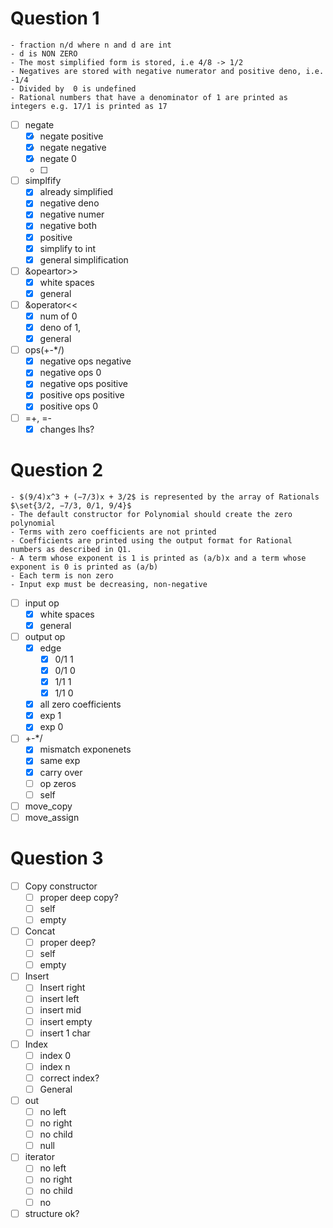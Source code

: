 # Question 1
```ad-note
- fraction n/d where n and d are int
- d is NON ZERO
- The most simplified form is stored, i.e 4/8 -> 1/2
- Negatives are stored with negative numerator and positive deno, i.e. -1/4
- Divided by  0 is undefined
- Rational numbers that have a denominator of 1 are printed as integers e.g. 17/1 is printed as 17
```
- [ ] negate
	- [x] negate positive
	- [x] negate negative
	- [x] negate 0
	- [ ] 
- [ ] simplfify
	- [x] already simplified
	- [x] negative deno
	- [x] negative numer
	- [x] negative both
	- [x] positive
	- [x] simplify to int
	- [x] general simplification

- [ ] &opeartor>>
	- [x] white spaces
	- [x] general 
- [ ] &operator<<
	- [x] num of 0
	- [x] deno of 1,
	- [x] general
- [ ] ops(+-*/)
	- [x] negative ops negative
	- [x] negative ops 0
	- [x] negative ops positive
	- [x] positive ops positive
	- [x] positive ops 0
- [ ] =+, =-
	- [x] changes lhs?

# Question 2
```ad-note
- $(9/4)x^3 + (−7/3)x + 3/2$ is represented by the array of Rationals $\set{3/2, −7/3, 0/1, 9/4}$
- The default constructor for Polynomial should create the zero polynomial
- Terms with zero coefficients are not printed
- Coefficients are printed using the output format for Rational numbers as described in Q1.
- A term whose exponent is 1 is printed as (a/b)x and a term whose exponent is 0 is printed as (a/b)
- Each term is non zero
- Input exp must be decreasing, non-negative
```

- [ ] input op
	- [x] white spaces
	- [x] general
- [ ] output op
	- [x] edge
		- [x] 0/1 1
		- [x] 0/1 0
		- [x] 1/1 1
		- [x] 1/1 0
	- [x] all zero coefficients
	- [x] exp 1
	- [x] exp 0
- [ ] \+-*/
	- [x] mismatch exponenets
	- [x] same exp
	- [x] carry over
	- [ ] op zeros
	- [ ] self
- [ ] move_copy
- [ ] move_assign

# Question 3
- [ ] Copy constructor
	- [ ] proper deep copy?
	- [ ] self
	- [ ] empty
- [ ] Concat 
	- [ ] proper deep?
	- [ ] self
	- [ ] empty
- [ ] Insert
	- [ ] Insert right
	- [ ] insert left
	- [ ] insert mid 
	- [ ] insert empty
	- [ ] insert 1 char
- [ ] Index
	- [ ] index 0
	- [ ] index n
	- [ ] correct index?
	- [ ] General
- [ ] out
	- [ ] no left
	- [ ] no right
	- [ ] no child
	- [ ] null
- [ ] iterator
	- [ ] no left
	- [ ] no right
	- [ ] no child
	- [ ] no
- [ ] structure ok?